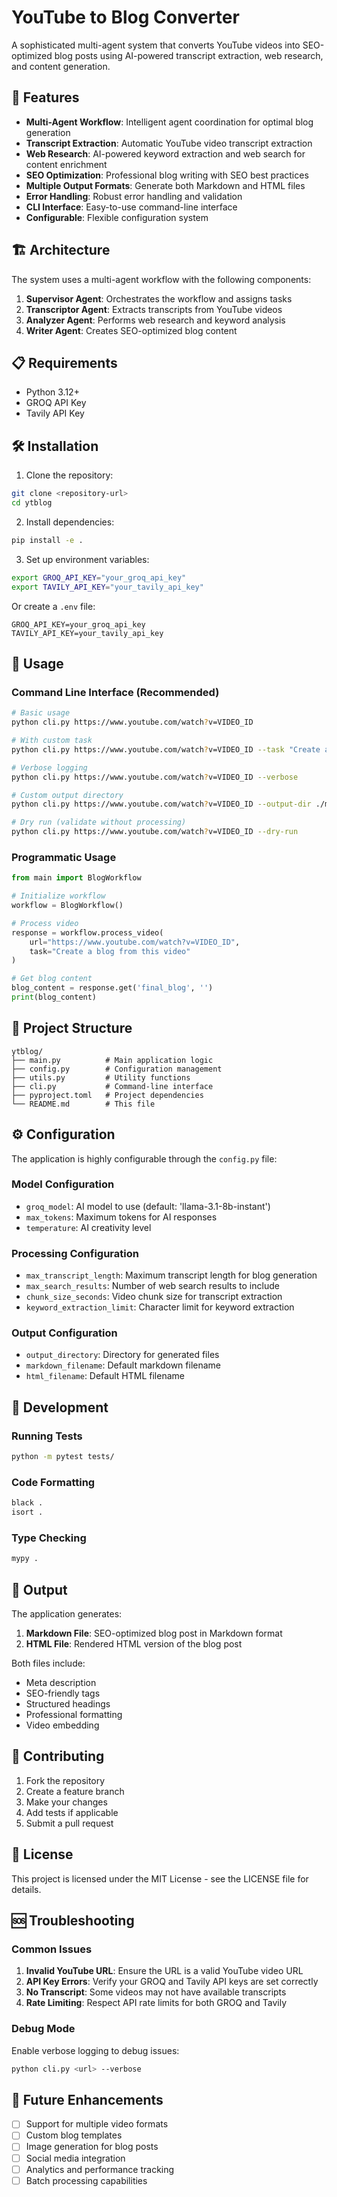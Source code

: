# YouTube to Blog Converter

A sophisticated multi-agent system that converts YouTube videos into SEO-optimized blog posts using AI-powered transcript extraction, web research, and content generation.

## 🚀 Features

- **Multi-Agent Workflow**: Intelligent agent coordination for optimal blog generation
- **Transcript Extraction**: Automatic YouTube video transcript extraction
- **Web Research**: AI-powered keyword extraction and web search for content enrichment
- **SEO Optimization**: Professional blog writing with SEO best practices
- **Multiple Output Formats**: Generate both Markdown and HTML files
- **Error Handling**: Robust error handling and validation
- **CLI Interface**: Easy-to-use command-line interface
- **Configurable**: Flexible configuration system

## 🏗️ Architecture

The system uses a multi-agent workflow with the following components:

1. **Supervisor Agent**: Orchestrates the workflow and assigns tasks
2. **Transcriptor Agent**: Extracts transcripts from YouTube videos
3. **Analyzer Agent**: Performs web research and keyword analysis
4. **Writer Agent**: Creates SEO-optimized blog content

## 📋 Requirements

- Python 3.12+
- GROQ API Key
- Tavily API Key

## 🛠️ Installation

1. Clone the repository:
```bash
git clone <repository-url>
cd ytblog
```

2. Install dependencies:
```bash
pip install -e .
```

3. Set up environment variables:
```bash
export GROQ_API_KEY="your_groq_api_key"
export TAVILY_API_KEY="your_tavily_api_key"
```

Or create a `.env` file:
```env
GROQ_API_KEY=your_groq_api_key
TAVILY_API_KEY=your_tavily_api_key
```

## 🚀 Usage

### Command Line Interface (Recommended)

```bash
# Basic usage
python cli.py https://www.youtube.com/watch?v=VIDEO_ID

# With custom task
python cli.py https://www.youtube.com/watch?v=VIDEO_ID --task "Create a technical blog post about AI"

# Verbose logging
python cli.py https://www.youtube.com/watch?v=VIDEO_ID --verbose

# Custom output directory
python cli.py https://www.youtube.com/watch?v=VIDEO_ID --output-dir ./my_blogs

# Dry run (validate without processing)
python cli.py https://www.youtube.com/watch?v=VIDEO_ID --dry-run
```

### Programmatic Usage

```python
from main import BlogWorkflow

# Initialize workflow
workflow = BlogWorkflow()

# Process video
response = workflow.process_video(
    url="https://www.youtube.com/watch?v=VIDEO_ID",
    task="Create a blog from this video"
)

# Get blog content
blog_content = response.get('final_blog', '')
print(blog_content)
```

## 📁 Project Structure

```
ytblog/
├── main.py          # Main application logic
├── config.py        # Configuration management
├── utils.py         # Utility functions
├── cli.py           # Command-line interface
├── pyproject.toml   # Project dependencies
└── README.md        # This file
```

## ⚙️ Configuration

The application is highly configurable through the `config.py` file:

### Model Configuration
- `groq_model`: AI model to use (default: 'llama-3.1-8b-instant')
- `max_tokens`: Maximum tokens for AI responses
- `temperature`: AI creativity level

### Processing Configuration
- `max_transcript_length`: Maximum transcript length for blog generation
- `max_search_results`: Number of web search results to include
- `chunk_size_seconds`: Video chunk size for transcript extraction
- `keyword_extraction_limit`: Character limit for keyword extraction

### Output Configuration
- `output_directory`: Directory for generated files
- `markdown_filename`: Default markdown filename
- `html_filename`: Default HTML filename

## 🔧 Development

### Running Tests
```bash
python -m pytest tests/
```

### Code Formatting
```bash
black .
isort .
```

### Type Checking
```bash
mypy .
```

## 📝 Output

The application generates:

1. **Markdown File**: SEO-optimized blog post in Markdown format
2. **HTML File**: Rendered HTML version of the blog post

Both files include:
- Meta description
- SEO-friendly tags
- Structured headings
- Professional formatting
- Video embedding

## 🤝 Contributing

1. Fork the repository
2. Create a feature branch
3. Make your changes
4. Add tests if applicable
5. Submit a pull request

## 📄 License

This project is licensed under the MIT License - see the LICENSE file for details.

## 🆘 Troubleshooting

### Common Issues

1. **Invalid YouTube URL**: Ensure the URL is a valid YouTube video URL
2. **API Key Errors**: Verify your GROQ and Tavily API keys are set correctly
3. **No Transcript**: Some videos may not have available transcripts
4. **Rate Limiting**: Respect API rate limits for both GROQ and Tavily

### Debug Mode

Enable verbose logging to debug issues:
```bash
python cli.py <url> --verbose
```

## 🔮 Future Enhancements

- [ ] Support for multiple video formats
- [ ] Custom blog templates
- [ ] Image generation for blog posts
- [ ] Social media integration
- [ ] Analytics and performance tracking
- [ ] Batch processing capabilities
